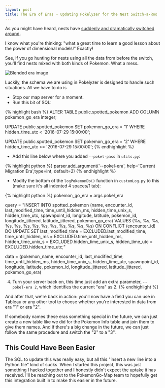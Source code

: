 ```yaml
---
layout: post
title: The Era of Eras - Updating Pokelyzer for the Nest Switch-a-Roo
---
```


As you might have heard, nests have [suddenly and dramatically switched around](https://www.reddit.com/r/TheSilphRoad/comments/4v78mw/psa_nests_have_changed/).

I know what you're thinking: "what a great time to learn a good lesson about the power of dimensional models!" Exactly!

See, if you go hunting for nests using all the data from before the switch, you'll find nests mixed with both kinds of Pokemon. What a mess.

![Blended era image](http://i.imgur.com/g7jCMJw.png)

Luckily, the schema we are using in Pokelyzer is designed to handle such situations. All we have to do is

  - Stop our map server for a moment.
  - Run this bit of SQL:

  {% highlight bash %}
  ALTER TABLE public.spotted_pokemon ADD COLUMN pokemon_go_era integer;

  UPDATE public.spotted_pokemon
  SET pokemon_go_era = '1'
  WHERE hidden_time_utc < '2016-07-29 15:00:00';

  UPDATE public.spotted_pokemon
  SET pokemon_go_era = '2'
  WHERE hidden_time_utc >= '2016-07-29 15:00:00';
  {% endhighlight %}

  - Add this line below where you added `--pokel-pass` in `utils.py`:

{% highlight python %}
parser.add_argument('--pokel-era', help='Current Migration Era',type=int, default=2)
{% endhighlight %}

  - Modify the bottom of the `logPokemonDb()` function in `customLog.py` to this (make sure it's all indented 4 spaces/1 tab):

{% highlight python %}
pokemon_go_era = args.pokel_era

query =  "INSERT INTO spotted_pokemon (name, encounter_id, last_modified_time, time_until_hidden_ms, hidden_time_unix_s, hidden_time_utc, spawnpoint_id, longitude, latitude, pokemon_id, longitude_jittered, latitude_jittered, pokemon_go_era) VALUES (%s, %s, %s, %s, %s, %s, %s, %s, %s, %s, %s, %s, %s) ON CONFLICT (encounter_id) DO UPDATE SET last_modified_time = EXCLUDED.last_modified_time, time_until_hidden_ms = EXCLUDED.time_until_hidden_ms, hidden_time_unix_s = EXCLUDED.hidden_time_unix_s, hidden_time_utc = EXCLUDED.hidden_time_utc;"

data = (pokemon_name, encounter_id, last_modified_time, time_until_hidden_ms, hidden_time_unix_s, hidden_time_utc, spawnpoint_id, longitude, latitude, pokemon_id, longitude_jittered, latitude_jittered, pokemon_go_era)

4. Turn your server back on, this time just add an extra parameter, `--pokel-era 2`, which identifies the current "era" as 2.
{% endhighlight %}

And after that, we're back in action: you'll now have a field you can use in Tableau or any other tool to choose whether you're interested in data from era "1" or era "2".

If somebody names these eras something special in the future, we can just create a new table like we did for the Pokemon Info table and join them to give them names. And if there's a big change in the future, we can just follow the same procedure and switch the "2" to a "3".

## This Could Have Been Easier

The SQL to update this was really easy, but all this "insert a new line into a Python file" kind of sucks. When I started this project, this was just something I hacked together and I honestly didn't expect the uptake it has received. I'll be reaching out to the PokemonGo-Map team to hopefully get this integration built in to make this easier in the future.
